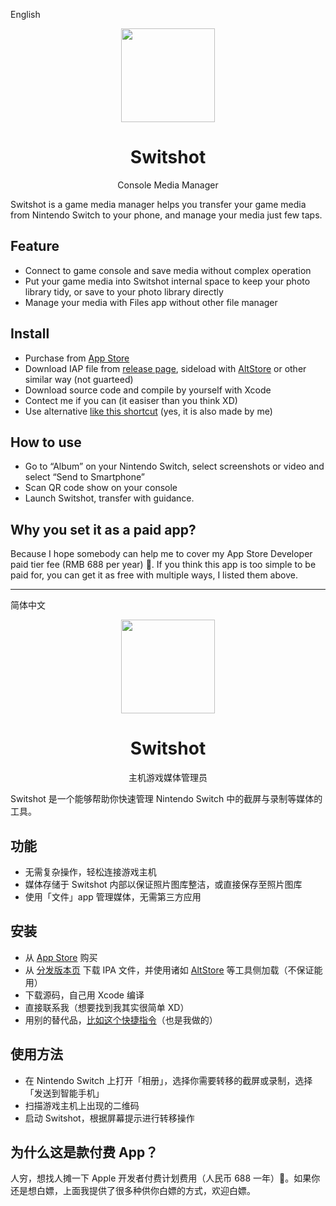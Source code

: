 English

<p align="center">
  <img src="https://i.loli.net/2021/09/14/TZbUG7zpPE1W5F6.png" width="150px"/>
</p>
<h1 align="center">Switshot</h1>

<p align="center">Console Media Manager</p>

Switshot is a game media manager helps you transfer your game media from Nintendo Switch to your phone, and manage your media just few taps.

## Feature

- Connect to game console and save media without complex operation
- Put your game media into Switshot internal space to keep your photo library tidy, or save to your photo library directly 
- Manage your media with Files app without other file manager

## Install

- Purchase from [App Store](https://apps.apple.com/cn/app/switshot/id1585470023)
- Download IAP file from [release page](https://github.com/Astrian/switshot/releases/), sideload with [AltStore](https://altstore.io) or other similar way (not guarteed)
- Download source code and compile by yourself with Xcode
- Contect me if you can (it easiser than you think XD)
- Use alternative [like this shortcut](https://www.icloud.com/shortcuts/0b50c1db46fb42fea23f1ee1cf4b01f4) (yes, it is also made by me)

## How to use

- Go to “Album” on your Nintendo Switch, select screenshots or video and select “Send to Smartphone”
- Scan QR code show on your console
- Launch Switshot, transfer with guidance.

## Why you set it as a paid app?

Because I hope somebody can help me to cover my App Store Developer paid tier fee (RMB 688 per year) 🤣. If you think this app is too simple to be paid for, you can get it as free with multiple ways, I listed them above.

----

简体中文

<p align="center">
  <img src="https://i.loli.net/2021/09/14/TZbUG7zpPE1W5F6.png" width="150px"/>
</p>
<h1 align="center">Switshot</h1>

<p align="center">主机游戏媒体管理员</p>

Switshot 是一个能够帮助你快速管理 Nintendo Switch 中的截屏与录制等媒体的工具。

## 功能

- 无需复杂操作，轻松连接游戏主机
- 媒体存储于 Switshot 内部以保证照片图库整洁，或直接保存至照片图库
- 使用「文件」app 管理媒体，无需第三方应用

## 安装

- 从 [App Store](https://apps.apple.com/cn/app/switshot/id1585470023) 购买
- 从 [分发版本页](https://github.com/Astrian/switshot/releases/) 下载 IPA 文件，并使用诸如 [AltStore](https://altstore.io) 等工具侧加载（不保证能用）
- 下载源码，自己用 Xcode 编译
- 直接联系我（想要找到我其实很简单 XD）
- 用别的替代品，[比如这个快捷指令](https://www.icloud.com/shortcuts/0b50c1db46fb42fea23f1ee1cf4b01f4)（也是我做的）

## 使用方法

- 在 Nintendo Switch 上打开「相册」，选择你需要转移的截屏或录制，选择「发送到智能手机」
- 扫描游戏主机上出现的二维码
- 启动 Switshot，根据屏幕提示进行转移操作

## 为什么这是款付费 App？

人穷，想找人摊一下 Apple 开发者付费计划费用（人民币 688 一年）🤣。如果你还是想白嫖，上面我提供了很多种供你白嫖的方式，欢迎白嫖。
